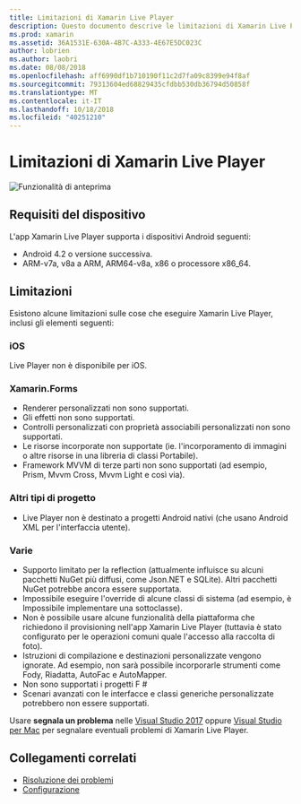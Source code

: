 ```yaml
---
title: Limitazioni di Xamarin Live Player
description: Questo documento descrive le limitazioni di Xamarin Live Player. Vengono illustrati i requisiti del dispositivo e così le funzionalità funziona con i tipi di progetto e altri argomenti esterni.
ms.prod: xamarin
ms.assetid: 36A1531E-630A-4B7C-A333-4E67E5DC023C
author: lobrien
ms.author: laobri
ms.date: 08/08/2018
ms.openlocfilehash: aff6990df1b710190f11c2d7fa09c8399e94f8af
ms.sourcegitcommit: 79313604ed68829435cfdbb530db36794d50858f
ms.translationtype: MT
ms.contentlocale: it-IT
ms.lasthandoff: 10/18/2018
ms.locfileid: "40251210"
---
```

# <a name="limitations-of-xamarin-live-player"></a>Limitazioni di Xamarin Live Player

![Funzionalità di anteprima](~/media/shared/preview.png)

## <a name="device-requirements"></a>Requisiti del dispositivo

L'app Xamarin Live Player supporta i dispositivi Android seguenti:

- Android 4.2 o versione successiva.
- ARM-v7a, v8a a ARM, ARM64-v8a, x86 o processore x86_64.

## <a name="limitations"></a>Limitazioni

Esistono alcune limitazioni sulle cose che eseguire Xamarin Live Player, inclusi gli elementi seguenti:

### <a name="ios"></a>iOS

Live Player non è disponibile per iOS.

### <a name="xamarinforms"></a>Xamarin.Forms

- Renderer personalizzati non sono supportati.
- Gli effetti non sono supportati.
- Controlli personalizzati con proprietà associabili personalizzati non sono supportati.
- Le risorse incorporate non supportate (ie. l'incorporamento di immagini o altre risorse in una libreria di classi Portabile).
- Framework MVVM di terze parti non sono supportati (ad esempio, Prism, Mvvm Cross, Mvvm Light e così via).

### <a name="other-project-types"></a>Altri tipi di progetto

- Live Player non è destinato a progetti Android nativi (che usano Android XML per l'interfaccia utente).

### <a name="misc"></a>Varie

- Supporto limitato per la reflection (attualmente influisce su alcuni pacchetti NuGet più diffusi, come Json.NET e SQLite). Altri pacchetti NuGet potrebbe ancora essere supportata.
- Impossibile eseguire l'override di alcune classi di sistema (ad esempio, è Impossibile implementare una sottoclasse).
- Non è possibile usare alcune funzionalità della piattaforma che richiedono il provisioning nell'app Xamarin Live Player (tuttavia è stato configurato per le operazioni comuni quale l'accesso alla raccolta di foto).
- Istruzioni di compilazione e destinazioni personalizzate vengono ignorate. Ad esempio, non sarà possibile incorporarle strumenti come Fody, Riadatta, AutoFac e AutoMapper.
- Non sono supportati i progetti F #
- Scenari avanzati con le interfacce e classi generiche personalizzate potrebbero non essere supportati.

Usare **segnala un problema** nelle [Visual Studio 2017](https://docs.microsoft.com/visualstudio/ide/how-to-report-a-problem-with-visual-studio-2017) oppure [Visual Studio per Mac](https://docs.microsoft.com/visualstudio/mac/report-a-problem) per segnalare eventuali problemi di Xamarin Live Player.

## <a name="related-links"></a>Collegamenti correlati

- [Risoluzione dei problemi](~/tools/live-player/troubleshooting.md)
- [Configurazione](~/tools/live-player/install.md)
